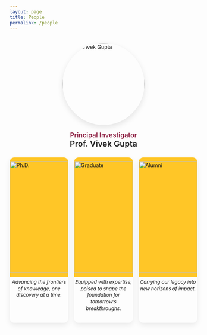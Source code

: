 ```yaml
---
layout: page
title: People 
permalink: /people
---
```


<!-- ===== PI Photo Section ===== -->
<div class="pi-header">
<a href="https://vgupta123.github.io/" target="_blank" rel="noopener">
      <img src="{{ 'images/people/Prof_photo.jpg' | relative_url }}" alt="Prof. Vivek Gupta" class="pi-header-photo">
    </a>
  
  <div class="pi-header-text">
    <div class="pi-title">Principal Investigator</div>
    <a href="https://vgupta123.github.io/" target="_blank" class="pi-name">Prof. Vivek Gupta</a>
  </div>
</div>

<!-- ===== Buttons row (IMAGE ONLY) ===== -->
<div class="people-sections">
  <!-- Ph.D. -->
  <div class="section-card" data-target="phd-panel" role="button" tabindex="0">
    <img src="{{ 'images/logo/PhD.jpeg' | relative_url }}" alt="Ph.D." class="button-img-fixed">
    <p class="card-sub">Advancing the frontiers of knowledge, one discovery at a time.</p>
  </div>

  <!-- Graduate -->
  <div class="section-card" data-target="grad-panel" role="button" tabindex="0">
    <img src="{{ 'images/logo/Grad_underGrad.jpeg' | relative_url }}" alt="Graduate" class="button-img-fixed">
    <p class="card-sub">Equipped with expertise, poised to shape the foundation for tomorrow’s breakthroughs.</p>
  </div>

  <!-- Alumni -->
  <div class="section-card" data-target="alumni-panel" role="button" tabindex="0">
    <img src="{{ 'images/logo/Alumini.jpeg' | relative_url }}" alt="Alumni" class="button-img-fixed">
    <p class="card-sub">Carrying our legacy into new horizons of impact.</p>
  </div>
</div>

<style>
/* tighter tiles so all three fit above the fold */
.button-img-fixed {
  width: 100%;
  height: 150px;        /* was 200px */
  object-fit: contain;
  background-color: #ffc627;
  padding: 10px;
  border-radius: 12px 12px 0 0;
}
.card-sub {
  font-style: italic;
  font-size: 0.82rem;   /* was 0.9rem */
  text-align: center;
  margin-top: 0.35rem;  /* was 0.5rem */
  line-height: 1.35;
}
.section-card {
  display: flex;
  flex-direction: column;
  align-items: center;
  padding-bottom: 0.6rem;   /* was 1rem */
  background: #fff;
  border-radius: 12px;
  box-shadow: 0 6px 16px rgba(0,0,0,.08);
  cursor: pointer;
}

/* extra squeeze on shorter laptop screens */
@media (max-height: 820px) {
  .button-img-fixed { height: 140px; }
}
@media (max-height: 760px) {
  .button-img-fixed { height: 130px; }
  .card-sub { font-size: 0.78rem; }
}
</style>


<!-- ===== Panels under the buttons ===== -->

<!-- Ph.D. -->
<div id="phd-panel" class="people-panel hidden">
  <h2>Ph.D. Students</h2>
  <div class="card-grid">
    <a href="https://abhijit85.github.io/" target="_blank" class="person-link">
      <div class="person-card">
        <img src="{{ 'images/people/abhi_chakraborty.jpeg' | relative_url }}" alt="Abhi Chakraborty">
        <p>Abhi Chakraborty</p>
      </div>
    </a>

    <a href="https://www.linkedin.com/in/manan-roy-choudhury-2b2093208/" target="_blank" class="person-link">
      <div class="person-card">
        <img src="{{ 'images/people/manan_choudhury.jpeg' | relative_url }}" alt="Manan Roy Choudhury">
        <p>Manan Roy Choudhury</p>
      </div>
    </a>

    <a href="https://tejasanvekar.github.io/" target="_blank" class="person-link">
      <div class="person-card">
        <img src="{{ 'images/people/tejas_anvekar.jpeg' | relative_url }}" alt="Tejas Anvekar">
        <p>Tejas Anvekar</p>
      </div>
    </a>
        <a href="http://eunwooim.github.io" target="_blank" class="person-link">
      <div class="person-card">
        <img src="{{ 'images/people/Eun Woo Im.jpeg' | relative_url }}" alt="Eun Woo Im">
        <p>Eun Woo Im</p>
      </div>
   
    </a>
        <a href="https://www.linkedin.com/in/sandipande-301/" target="_blank" class="person-link">
      <div class="person-card">
        <img src="{{ 'images/people/Sandipan.jpg' | relative_url }}" alt="Sandipan De">
        <p>Sandipan De</p>
      </div>
    </a>
  </div>
</div>

<!-- Undergrad/Graduate -->
<!-- Graduate -->
<div id="grad-panel" class="people-panel hidden">
  <h2>Graduate Students</h2>
  <div class="card-grid">
    <a href="https://www.linkedin.com/in/adarshsingh7647" target="_blank" class="person-link">
      <div class="person-card">
        <img src="{{ 'images/people/adarsh_singh.jpeg' | relative_url }}" alt="Adarsh Singh">
        <p>Adarsh Singh</p>
      </div>
    </a>

    <a href="https://personalportfolio-git-main-namans-projects-599c78da.vercel.app/" target="_blank" class="person-link">
      <div class="person-card">
        <img src="{{ 'images/people/naman.jpg' | relative_url }}" alt="Naman Ahuja">
        <p>Naman Ahuja</p>
      </div>
    </a>

    <a href="https://www.linkedin.com/in/rohit-khoja344/" target="_blank" class="person-link">
      <div class="person-card">
        <img src="{{ 'images/people/rohit.jpg' | relative_url }}" alt="Rohit Khoja">
        <p>Rohit Khoja</p>
      </div>
    </a>
    <a href="http://linkedin.com/in/ashish-raj-shekhar-877ba9218" target="_blank" class="person-link">
      <div class="person-card">
        <img src="{{ 'images/people/A R Shekhar.JPG' | relative_url }}" alt="A R Shekhar">
        <p>A R Shekhar</p>
      </div>
    </a>
        <a href="https://www.linkedin.com/in/gauravnajpande/" target="_blank" class="person-link">
      <div class="person-card">
        <img src="{{ 'images/people/gaurav.JPG' | relative_url }}" alt="Gaurav Najpande">
        <p>Gaurav Najpande</p>
      </div>
    </a>
        <a href="https://mayankvyas-git-main-mayank-glitch-cpus-projects.vercel.app/" target="_blank" class="person-link">
      <div class="person-card">
        <img src="{{ 'images/people/Mayank Vyas.jpeg' | relative_url }}" alt="Mayank Vyas">
        <p>Mayank Vyas</p>
      </div>
    </a>
        <a href="http://dhruvmadhwal.github.io" target="_blank" class="person-link">
      <div class="person-card">
        <img src="{{ 'images/people/Dhruv.jpeg' | relative_url }}" alt="Dhruv Madhwal">
        <p>Dhruv Madhwal</p>
      </div>
        </a>
        <a href="https://anirudh6415.github.io/" target="_blank" class="person-link">
      <div class="person-card">
        <img src="{{ 'images/people/Anirudh.png' | relative_url }}" alt="Anirudh Iyengar Kaniyar Narayana Iyengar">
        <p>Anirudh Iyengar Kaniyar Narayana Iyengar</p>
      </div>
    </a>
        <a href="https://vibhu-dixit.github.io/website/" target="_blank" class="person-link">
      <div class="person-card">
        <img src="{{ 'images/people/Vibhu Dixit.jpg' | relative_url }}" alt="Vibhu Dixit">
        <p>Vibhu Dixit</p>
      </div>
    </a>
        <a href="https://www.linkedin.com/in/nehavaleti" target="_blank" class="person-link">
      <div class="person-card">
        <img src="{{ 'images/people/Neha Photo.jpg' | relative_url }}" alt="Neha Valeti">
        <p>Neha Valeti</p>
      </div>
    </a>
        <a href="https://www.linkedin.com/in/suparno-roy-chowdhury" target="_blank" class="person-link">
      <div class="person-card">
        <img src="{{ 'images/people/Suparno.jpg' | relative_url }}" alt="Suparno Roy Chowdhury">
        <p>Suparno Roy Chowdhury</p>
      </div>
    </a>
        <a href="https://sanikac10.github.io/my-portfolio/" target="_blank" class="person-link">
      <div class="person-card">
        <img src="{{ 'images/people/Sanika.JPG' | relative_url }}" alt="Sanika Chavan">
        <p>Sanika Chavan</p>
      </div>
    </a>
        <a href="https://www.linkedin.com/in/tampuravi/" target="_blank" class="person-link">
      <div class="person-card">
        <img src="{{ 'images/people/Tampu.jpeg' | relative_url }}" alt="Tampu Ravi Kumar">
        <p>Tampu Ravi Kumar</p>
      </div>
    </a>
 <a href="https://www.linkedin.com/in/rishabh-baral-5b9247141" target="_blank" class="person-link">
      <div class="person-card">
        <img src="{{ 'images/people/Rishabh.jpeg' | relative_url }}" alt="Rishabh Baral">
        <p>Rishabh Baral</p>
      </div>
    </a>
        <a href="https://www.linkedin.com/in/ritam-upadhyay-51ba81192/" target="_blank" class="person-link">
      <div class="person-card">
        <img src="{{ 'images/people/ritam_upadhyay.jpg' | relative_url }}" alt="Ritam Upadhyay">
        <p>Ritam Upadhyay</p>
      </div>
    </a>
  </div>

  <h2>Undergraduate Students</h2>
  <div class="card-grid single-center">
    <a href="https://www.linkedin.com/in/junha-park-ab2b4b181/" target="_blank" class="person-link">
      <div class="person-card">
        <img src="{{ 'images/people/Junha park.jpeg' | relative_url }}" alt="Junha Park">
        <p>Junha Park</p>
      </div>
    </a>
  </div>
</div>


<!-- ===================== Alumni Panel (wraps Alumni Section) ===================== -->
<div id="alumni-panel" class="people-panel hidden">
  <!-- ===================== Alumni Section (ASU colors, compact heights) ===================== -->
  <section id="alumni" class="alumni-section">
    <style>
      /* ---- Scoped base ---- */
      section#alumni.alumni-section { padding: 2rem 0; }
      section#alumni .alumni-title { font-size: clamp(1.5rem, 2vw, 2rem); font-weight: 700; margin: 0 0 1rem; }
      section#alumni .alumni-subtitle { margin: 0 0 1.5rem; color: #555; font-size: 0.95rem; }
      section#alumni .alumni-container { max-width: 1100px; margin: 0 auto; padding: 0 1rem; }

      /* 3 per row desktop, 2 tablet, 1 mobile; allow cards to keep natural height */
      section#alumni .alumni-grid {
        display: grid;
        grid-template-columns: repeat(3, 1fr);
        gap: 1rem;
        align-items: start;              /* prevents tall cards from stretching shorter ones */
      }
      @media (max-width: 900px) {
        section#alumni .alumni-grid { grid-template-columns: repeat(2, 1fr); }
      }
      @media (max-width: 600px) {
        section#alumni .alumni-grid { grid-template-columns: 1fr; }
      }

      section#alumni .alumni-card {
        display: flex; flex-direction: column;
        border: 1px solid #e6e6e6; border-radius: 14px; background: #fff; overflow: hidden;
        box-shadow: 0 2px 10px rgba(0,0,0,0.04);
        transition: transform .15s ease, box-shadow .15s ease;
      }
      section#alumni .alumni-card:hover { transform: translateY(-2px); box-shadow: 0 6px 20px rgba(0,0,0,0.08); }

      /* ---- Photo: forced 1:1 square ---- */
      section#alumni .alumni-photo-link { display:block; }
      section#alumni .alumni-photo-wrap {
        position: relative; width: 100%;
        padding-top: 100%;
        background: #f6f6f6; overflow: hidden;
      }
      section#alumni .alumni-photo {
        position: absolute; inset: 0;
        width: 100%; height: 100% !important;
        object-fit: cover; display: block;
      }

      /* ---- Content ---- */
      section#alumni .alumni-content {
        padding: 0.9rem 1rem 1rem;
        display: flex; flex-direction: column;
        gap: 0.35rem;
      }
      section#alumni .alumni-name {
        font-weight: 600;
        text-decoration: none;
        color: #ffc627;                  /* ASU Gold */
        font-size: 0.92rem;
        line-height: 1.2;
      }
      section#alumni .alumni-name:hover { text-decoration: underline; }
      section#alumni .alumni-role {
        font-size: 0.78rem;              /* smaller than name */
        color: #8c1d40;                  /* ASU Maroon */
      }

      /* ---- Company row (no forced push to bottom) ---- */
      section#alumni .alumni-company {
        display: flex; align-items: center; gap: 0.5rem;
        padding-top: 0.5rem; border-top: 1px solid #f0f0f0;
      }
      section#alumni .company-logo {
        max-height: 22px; width: auto; object-fit: contain; display: block;
        filter: saturate(0.9) contrast(1.05);
      }
      section#alumni .company-name {
        font-size: 0.9rem; color: #333; white-space: nowrap; overflow: hidden; text-overflow: ellipsis;
      }
    </style>

    <div class="alumni-container">
      <h2 class="alumni-title">Alumni</h2>
      <p class="alumni-subtitle">Former members and their current affiliations.</p>

      <div class="alumni-grid">
        <!-- With company -->
        <article class="alumni-card">
          <a href="https://www.linkedin.com/in/devanshu0gupta/" target="_blank" class="alumni-photo-link" rel="noopener">
            <div class="alumni-photo-wrap">
              <img src="{{ 'images/people/devanshu_gupta.jpeg' | relative_url | uri_escape }}" alt="Portrait of Devanshu Gupta" class="alumni-photo" loading="lazy">
            </div>
          </a>
          <div class="alumni-content">
            <a href="https://www.linkedin.com/in/devanshu0gupta/" target="_blank" class="alumni-name" rel="noopener">Devanshu Gupta</a>
            <div class="alumni-role">MS in Computer Science</div>
            <div class="alumni-company">
              <img src="{{ 'images/logo/Amazon logo.jpeg' | relative_url | uri_escape }}" alt="Amazon logo" class="company-logo" loading="lazy">
              <div class="company-name">Amazon</div>
            </div>
          </div>
        </article>

        <!-- With company -->
        <article class="alumni-card">
          <a href="https://www.linkedin.com/in/kannak-sharma/">
            <div class="alumni-photo-wrap">
              <img src="{{ 'images/people/kannak_sharma.jpeg' | relative_url | uri_escape }}" alt="Portrait of Kanak Sharma" class="alumni-photo" loading="lazy">
            </div>
          </a>
          <div class="alumni-content">
            <a href="#" class="alumni-name">Kanak Sharma</a>
            <div class="alumni-role">MS in Robotics and Autonomous Systems</div>
            <div class="alumni-company">
              <img src="{{ 'images/logo/Amazon logo.jpeg' | relative_url | uri_escape }}" alt="Amazon logo" class="company-logo" loading="lazy">
              <div class="company-name">Amazon</div>
            </div>
          </div>
        </article>

        <!-- With company -->
        <article class="alumni-card">
          <a href="https://www.linkedin.com/in/poojah-ganesan-8571251a1">
            <div class="alumni-photo-wrap">
              <img src="{{ 'images/people/poojah_ganesan.jpeg' | relative_url | uri_escape }}" alt="Portrait of Poojah Ganesan" class="alumni-photo" loading="lazy">
            </div>
          </a>
          <div class="alumni-content">
            <a href="#" class="alumni-name">Poojah Ganesan</a>
            <div class="alumni-role">MS in Computer Science</div>
            <div class="alumni-company">
              <img src="{{ 'images/logo/Amazon logo.jpeg' | relative_url | uri_escape }}" alt="Amazon logo" class="company-logo" loading="lazy">
              <div class="company-name">Amazon</div>
            </div>
          </div>
        </article>

        <!-- With company -->
        <article class="alumni-card">
          <a href="https://www.linkedin.com/in/rajat-aayush-jha-4596b616b/">
            <div class="alumni-photo-wrap">
              <img src="{{ 'images/people/rajat.jpg' | relative_url | uri_escape }}" alt="Portrait of Rajat Aayush Jha" class="alumni-photo" loading="lazy">
            </div>
          </a>
          <div class="alumni-content">
            <a href="#" class="alumni-name">Rajat Aayush Jha</a>
            <div class="alumni-role">MS in Computer Science</div>
            <div class="alumni-company">
              <img src="{{ 'images/logo/Amazon logo.jpeg' | relative_url | uri_escape }}" alt="Amazon logo" class="company-logo" loading="lazy">
              <div class="company-name">Amazon</div>
            </div>
          </div>
        </article>

        <!-- No company (compact card, no extra bottom space) -->
        <article class="alumni-card">
          <a href="https://fenil-b.github.io/">
            <div class="alumni-photo-wrap">
              <img src="{{ 'images/people/fenil_bardoliya.jpeg' | relative_url | uri_escape }}" alt="Portrait of Fenil Bardoliya" class="alumni-photo" loading="lazy">
            </div>
          </a>
          <div class="alumni-content">
            <a href="#" class="alumni-name">Fenil Bardoliya</a>
            <div class="alumni-role">MS in Computer Science</div>
          </div>
        </article>

        <!-- No company -->
        <article class="alumni-card">
          <a href="https://www.linkedin.com/in/jainiltrivedi04/">
            <div class="alumni-photo-wrap">
              <img src="{{ 'images/people/jainil_trivedi.jpeg' | relative_url | uri_escape }}" alt="Portrait of Jainil Trivedi" class="alumni-photo" loading="lazy">
            </div>
          </a>
          <div class="alumni-content">
            <a href="#" class="alumni-name">Jainil Trivedi</a>
            <div class="alumni-role">MS in Computer Science</div>
          </div>
        </article>

        <!-- No company -->
        <article class="alumni-card">
          <a href="https://krish-oo7.github.io/portfolio.io">
            <div class="alumni-photo-wrap">
              <img src="{{ 'images/people/krishna_rajput.jpeg' | relative_url | uri_escape }}" alt="Portrait of Krishna Singh Rajput" class="alumni-photo" loading="lazy">
            </div>
          </a>
          <div class="alumni-content">
            <a href="#" class="alumni-name">Krishna Singh Rajput</a>
            <div class="alumni-role">MS in Data Science</div>
          </div>
        </article>

        <!-- No company -->
        <article class="alumni-card">
          <a href="https://www.linkedin.com/in/prasham-titiya-99b686205/">
            <div class="alumni-photo-wrap">
              <img src="{{ 'images/people/prasham_titiya.jpeg' | relative_url | uri_escape }}" alt="Portrait of Prasham Titiya" class="alumni-photo" loading="lazy">
            </div>
          </a>
          <div class="alumni-content">
            <a href="#" class="alumni-name">Prasham Titiya</a>
            <div class="alumni-role">MS in Computer Science</div>
          </div>
        </article>
      </div>
    </div>
  </section>
  <!-- =================== /Alumni Section =================== -->
</div>
<!-- =================== /Alumni Panel =================== -->

<script>
document.addEventListener('DOMContentLoaded', function() {
  const cards = document.querySelectorAll('.section-card');
  const panels = document.querySelectorAll('.people-panel');

  function togglePanel(el) {
    const target = document.getElementById(el.dataset.target);
    panels.forEach(p => { if (p !== target) p.classList.add('hidden'); });
    target.classList.toggle('hidden');
    target.scrollIntoView({ behavior: 'smooth', block: 'start' });
  }

  cards.forEach(card => {
    card.addEventListener('click', () => togglePanel(card));
    card.addEventListener('keydown', e => {
      if (e.key === 'Enter' || e.key === ' ') { e.preventDefault(); togglePanel(card); }
    });
  });
});
</script>

<style>
/* ===== PI hover ===== */
.pi-card { display:inline-block; border-radius:14px; padding:8px; transition:all .25s ease; }
.pi-inner { display:flex; flex-direction:column; align-items:center; text-align:center; }
.pi-photo { width:260px; height:260px; object-fit:cover; border-radius:14px; transition:transform .25s ease, box-shadow .25s ease; }
.pi-name { margin-top:1rem; font-size:1.35rem; color:#222; font-weight:600; transition:color .25s ease; }
.pi-card:hover .pi-photo { transform:scale(1.05); box-shadow:0 10px 22px rgba(0,0,0,.18); }
.pi-card:hover .pi-name { color:#8c1d40; }

/* ===== Buttons row: image-only, responsive grid ===== */
.people-sections {
  display: grid;
  grid-template-columns: repeat(3, 1fr);   /* 3 across desktop */
  gap: 1rem;                               /* was 1.25rem */
  margin: 0 auto 0.8rem;                   /* was 1.5rem */
  max-width: 1100px;
}
@media (max-width: 900px) { .people-sections { grid-template-columns: repeat(2, 1fr); } }
@media (max-width: 580px) { .people-sections { grid-template-columns: 1fr; } }

/* Image fills the whole card */
.section-card {
  background: transparent;
  border: none;
  border-radius: 12px;
  padding: 0;
  cursor: pointer;
  overflow: hidden;
  box-shadow: 0 6px 16px rgba(0,0,0,.08);
  transition: transform .12s ease, box-shadow .12s ease;
}
.section-card:hover { transform: translateY(-3px); box-shadow: 0 10px 22px rgba(0,0,0,.12); }

.button-img-full {
  width: 100%;
  height: 100%;
  display: block;
  object-fit: cover;      /* switch to 'contain' if you prefer no cropping */
  border-radius: 12px;
}

/* ===== Panels under buttons ===== */
.people-panel { background:#fff; border:1px solid rgba(0,0,0,.06); border-radius:12px; padding:1rem 1.25rem; box-shadow:0 6px 16px rgba(0,0,0,.06); margin-bottom:1rem; }
.people-panel.hidden { display:none; }
.placeholder { color:#666; margin:.5rem 0 0; }

/* ===== Person cards in panels ===== */
.card-grid { display:grid; grid-template-columns:repeat(auto-fit, minmax(180px, 1fr)); gap:1.25rem; }
.person-link { text-decoration:none; color:inherit; }
.person-card { display:flex; flex-direction:column; align-items:center; border-radius:12px; padding:.5rem; transition:transform .2s ease, box-shadow .2s ease, background-color .2s ease; }
.person-card img { width:180px; height:180px; object-fit:cover; border-radius:14px; transition:transform .2s ease, box-shadow .2s ease; }
.person-card p { margin-top:.6rem; font-weight:600; color:#222; text-align:center; transition:color .2s ease; }
.person-card:hover { transform:translateY(-4px); box-shadow:0 8px 18px rgba(0,0,0,.12); background-color:rgba(255,198,39,0.12); }
.person-card:hover img { transform:scale(1.04); box-shadow:0 6px 14px rgba(0,0,0,.15); }
.person-card:hover p { color:#8c1d40; }
</style>

<!-- ===== Fit-to-page & nicer focus (optional overrides) ===== -->
<style>
  .button-img-fixed{
    height: clamp(220px, 28vh, 300px) !important; /* try 220–300px range */
  }
  .section-card{
    padding-bottom: 1rem !important;
  }
</style>

<!-- ===== ASU color override for names (Ph.D., Graduate, Undergraduate) ===== -->
<style>
  #phd-panel .person-card p,
  #grad-panel .person-card p {
    color: #ffc627 !important;
    font-weight: 700 !important;         /* ASU Gold */
  }
  #phd-panel .person-card:hover p,
  #grad-panel .person-card:hover p {
    color: #8c1d40 !important;
    font-weight: 700 !important;         /* ASU Maroon on hover */
  }


/* ===== PI Top Section ===== */
.pi-header {
  display: flex;
  flex-direction: column;
  align-items: center;
  margin: 2rem auto 1.5rem;
}

.pi-header-photo {
  width: 220px;
  height: 220px;
  object-fit: cover;
  border-radius: 50%;
  box-shadow: 0 6px 16px rgba(0,0,0,0.1);
}

.pi-header-text {
  text-align: center;
  margin-top: 1rem;
}

.pi-title {
  font-size: 1.1rem;
  color: #8c1d40; /* ASU Maroon */
  font-weight: 600;
}

.pi-name {
  margin-top: 0.5rem;
  font-size: 1.35rem;
  color: #222;
  font-weight: 600;
  text-decoration: none;
  transition: color .25s ease;
}
.pi-name:hover {
  color: #8c1d40;
  text-decoration: underline;
}



</style>
